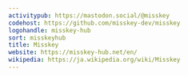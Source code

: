 ```yaml
---
activitypub: https://mastodon.social/@misskey
codehost: https://github.com/misskey-dev/misskey
logohandle: misskey-hub
sort: misskeyhub
title: Misskey
website: https://misskey-hub.net/en/
wikipedia: https://ja.wikipedia.org/wiki/Misskey
---
```

